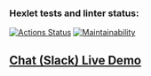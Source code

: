 ### Hexlet tests and linter status:
[![Actions Status](https://github.com/asenka0301/frontend-bootcamp-project-12/workflows/hexlet-check/badge.svg)](https://github.com/asenka0301/frontend-bootcamp-project-12/actions)
[![Maintainability](https://api.codeclimate.com/v1/badges/bee6069e7dbc6c9ce77b/maintainability)](https://codeclimate.com/github/asenka0301/frontend-bootcamp-project-12/maintainability)

## [Chat (Slack) Live Demo](https://frontend-bootcamp-project-12-production.up.railway.app/)